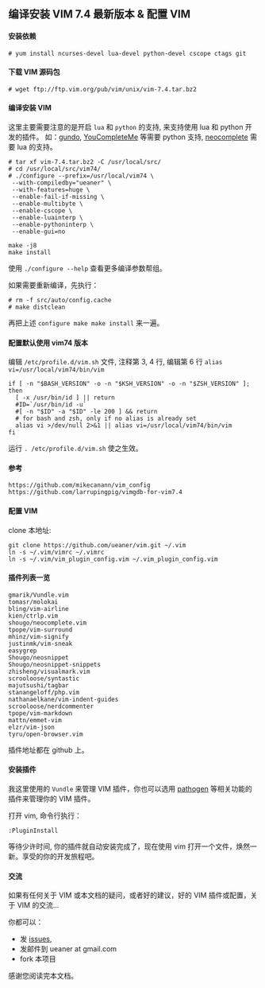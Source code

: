 ## 编译安装 VIM 7.4 最新版本 & 配置 VIM

#### 安装依赖

    # yum install ncurses-devel lua-devel python-devel cscope ctags git

#### 下载 VIM 源码包

    # wget ftp://ftp.vim.org/pub/vim/unix/vim-7.4.tar.bz2

#### 编译安装 VIM

这里主要需要注意的是开启 `lua` 和 `python` 的支持, 来支持使用 lua 和 python 开发的插件。
如：[gundo], [YouCompleteMe] 等需要 python 支持, [neocomplete] 需要 lua 的支持。

    # tar xf vim-7.4.tar.bz2 -C /usr/local/src/
    # cd /usr/local/src/vim74/
    # ./configure --prefix=/usr/local/vim74 \
     --with-compiledby="ueaner" \
     --with-features=huge \
     --enable-fail-if-missing \
     --enable-multibyte \
     --enable-cscope \
     --enable-luainterp \
     --enable-pythoninterp \
     --enable-gui=no

    make -j8
    make install

使用 `./configure --help` 查看更多编译参数帮组。

如果需要重新编译，先执行：

    # rm -f src/auto/config.cache
    # make distclean

再把上述 `configure make make install` 来一遍。

#### 配置默认使用 vim74 版本

编辑 `/etc/profile.d/vim.sh` 文件, 注释第 3, 4 行, 编辑第 6 行 `alias vi=/usr/local/vim74/bin/vim`

    if [ -n "$BASH_VERSION" -o -n "$KSH_VERSION" -o -n "$ZSH_VERSION" ]; then
      [ -x /usr/bin/id ] || return
      #ID=`/usr/bin/id -u`
      #[ -n "$ID" -a "$ID" -le 200 ] && return
      # for bash and zsh, only if no alias is already set
      alias vi >/dev/null 2>&1 || alias vi=/usr/local/vim74/bin/vim
    fi

运行 `. /etc/profile.d/vim.sh` 使之生效。

#### 参考

    https://github.com/mikecanann/vim_config
    https://github.com/larrupingpig/vimgdb-for-vim7.4

#### 配置 VIM

clone 本地址:

    git clone https://github.com/ueaner/vim.git ~/.vim
    ln -s ~/.vim/vimrc ~/.vimrc
    ln -s ~/.vim/vim_plugin_config.vim ~/.vim_plugin_config.vim

#### 插件列表一览

    gmarik/Vundle.vim
    tomasr/molokai
    bling/vim-airline
    kien/ctrlp.vim
    shougo/neocomplete.vim
    tpope/vim-surround
    mhinz/vim-signify
    justinmk/vim-sneak
    easygrep
    Shougo/neosnippet
    Shougo/neosnippet-snippets
    zhisheng/visualmark.vim
    scrooloose/syntastic
    majutsushi/tagbar
    stanangeloff/php.vim
    nathanaelkane/vim-indent-guides
    scrooloose/nerdcommenter
    tpope/vim-markdown
    mattn/emmet-vim
    elzr/vim-json
    tyru/open-browser.vim

插件地址都在 github 上。

#### 安装插件

我这里使用的 `Vundle` 来管理 VIM 插件，你也可以选用 [pathogen] 等相关功能的插件来管理你的 VIM 插件。

打开 vim, 命令行执行：

    :PluginInstall

等待少许时间, 你的插件就自动安装完成了，现在使用 vim 打开一个文件，焕然一新。享受的你的开发旅程吧。

#### 交流

如果有任何关于 VIM 或本文档的疑问，或者好的建议，好的 VIM 插件或配置，关于 VIM 的交流...

你都可以：

* 发 [issues],
* 发邮件到 ueaner at gmail.com
* fork 本项目

感谢您阅读完本文档。

[gundo]: https://github.com/sjl/gundo.vim
[YouCompleteMe]: https://github.com/Valloric/YouCompleteMe
[neocomplete]: https://github.com/Shougo/neocomplete.vim
[pathogen]: http://github.com/tpope/vim-pathogen
[issues]: https://github.com/ueaner/vim/issues
